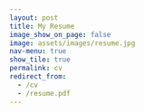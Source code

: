 ```yaml
---
layout: post
title: My Resume
image_show_on_page: false
image: assets/images/resume.jpg
nav-menu: true
show_tile: true
permalink: cv
redirect_from:
  - /cv
  - /resume.pdf
---
```

<!-- <iframe src="https://drive.google.com/viewerng/viewer?embedded=true&url={{ site.url }}/assets/files/170070046.pdf" width="100%" height="3000px"> </iframe>
 -->
<!-- [resume](../assets/files/170070046.pdf) -->
